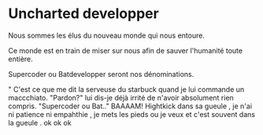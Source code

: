 # Uncharted developper

Nous sommes les élus du nouveau monde qui nous entoure.

Ce monde est en train de miser sur nous afin de sauver l'humanité toute entière.

Supercoder ou Batdevelopper seront nos dénominations.

"
C'est ce que me dit la serveuse du starbuck quand je lui commande un maccchiato.
"Pardon?" lui dis-je déjà irrité de n'avoir absolument rien compris.
"Supercoder ou Bat.." BAAAAM!
Hightkick dans sa gueule , je n'ai ni patience ni empahthie , je mets les pieds ou je veux et c'est souvent dans la gueule .
ok 
ok
ok 
